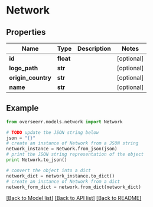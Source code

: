# Network


## Properties
Name | Type | Description | Notes
------------ | ------------- | ------------- | -------------
**id** | **float** |  | [optional] 
**logo_path** | **str** |  | [optional] 
**origin_country** | **str** |  | [optional] 
**name** | **str** |  | [optional] 

## Example

```python
from overseerr.models.network import Network

# TODO update the JSON string below
json = "{}"
# create an instance of Network from a JSON string
network_instance = Network.from_json(json)
# print the JSON string representation of the object
print Network.to_json()

# convert the object into a dict
network_dict = network_instance.to_dict()
# create an instance of Network from a dict
network_form_dict = network.from_dict(network_dict)
```
[[Back to Model list]](../README.md#documentation-for-models) [[Back to API list]](../README.md#documentation-for-api-endpoints) [[Back to README]](../README.md)


